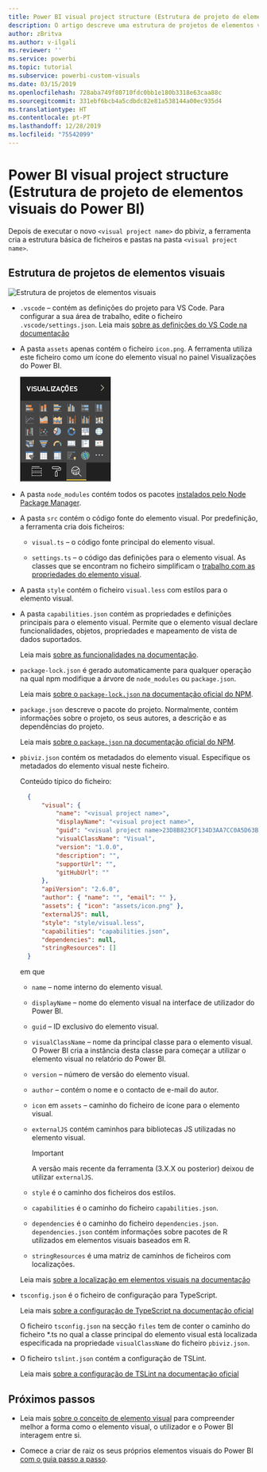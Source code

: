 ```yaml
---
title: Power BI visual project structure (Estrutura de projeto de elementos visuais do Power BI)
description: O artigo descreve uma estrutura de projetos de elementos visuais
author: zBritva
ms.author: v-ilgali
ms.reviewer: ''
ms.service: powerbi
ms.topic: tutorial
ms.subservice: powerbi-custom-visuals
ms.date: 03/15/2019
ms.openlocfilehash: 728aba749f80710fdc0bb1e180b3318e63caa88c
ms.sourcegitcommit: 331ebf6bcb4a5cdbdc82e81a538144a00ec935d4
ms.translationtype: HT
ms.contentlocale: pt-PT
ms.lasthandoff: 12/28/2019
ms.locfileid: "75542099"
---
```

# <a name="power-bi-visual-project-structure"></a>Power BI visual project structure (Estrutura de projeto de elementos visuais do Power BI)

Depois de executar o novo `<visual project name>` do pbiviz, a ferramenta cria a estrutura básica de ficheiros e pastas na pasta `<visual project name>`.

## <a name="visual-project-structure"></a>Estrutura de projetos de elementos visuais

![Estrutura de projetos de elementos visuais](./media/visual-project-structure.png)

* `.vscode` – contém as definições do projeto para VS Code. Para configurar a sua área de trabalho, edite o ficheiro `.vscode/settings.json`. Leia mais [sobre as definições do VS Code na documentação](https://code.visualstudio.com/docs/getstarted/settings)

* A pasta `assets` apenas contém o ficheiro `icon.png`. A ferramenta utiliza este ficheiro como um ícone do elemento visual no painel Visualizações do Power BI.

    ![Painel Visualizações](./media/visualization-pane-analytics-tab.png)

* A pasta `node_modules` contém todos os pacotes [instalados pelo Node Package Manager](https://docs.npmjs.com/files/folders.html).

* A pasta `src` contém o código fonte do elemento visual. Por predefinição, a ferramenta cria dois ficheiros:

  * `visual.ts` – o código fonte principal do elemento visual.

  * `settings.ts` – o código das definições para o elemento visual. As classes que se encontram no ficheiro simplificam o [trabalho com as propriedades do elemento visual](./objects-properties.md#properties).

* A pasta `style` contém o ficheiro `visual.less` com estilos para o elemento visual.

* A pasta `capabilities.json` contém as propriedades e definições principais para o elemento visual. Permite que o elemento visual declare funcionalidades, objetos, propriedades e mapeamento de vista de dados suportados.

    Leia mais [sobre as funcionalidades na documentação](./capabilities.md).

* `package-lock.json` é gerado automaticamente para qualquer operação na qual npm modifique a árvore de `node_modules` ou `package.json`.

    Leia mais [sobre o `package-lock.json` na documentação oficial do NPM](https://docs.npmjs.com/files/package-lock.json).

* `package.json` descreve o pacote do projeto. Normalmente, contém informações sobre o projeto, os seus autores, a descrição e as dependências do projeto.

    Leia mais [sobre o `package.json` na documentação oficial do NPM](https://docs.npmjs.com/files/package.json.html).

* `pbiviz.json` contém os metadados do elemento visual. Especifique os metadados do elemento visual neste ficheiro.

    Conteúdo típico do ficheiro:

  ```json
    {
        "visual": {
            "name": "<visual project name>",
            "displayName": "<visual project name>",
            "guid": "<visual project name>23D8B823CF134D3AA7CC0A5D63B20B7F",
            "visualClassName": "Visual",
            "version": "1.0.0",
            "description": "",
            "supportUrl": "",
            "gitHubUrl": ""
        },
        "apiVersion": "2.6.0",
        "author": { "name": "", "email": "" },
        "assets": { "icon": "assets/icon.png" },
        "externalJS": null,
        "style": "style/visual.less",
        "capabilities": "capabilities.json",
        "dependencies": null,
        "stringResources": []
    }
  ```

    em que

  * `name` – nome interno do elemento visual.

  * `displayName` – nome do elemento visual na interface de utilizador do Power BI.

  * `guid` – ID exclusivo do elemento visual.

  * `visualClassName` – nome da principal classe para o elemento visual. O Power BI cria a instância desta classe para começar a utilizar o elemento visual no relatório do Power BI.

  * `version` – número de versão do elemento visual.

  * `author` – contém o nome e o contacto de e-mail do autor.

  * `icon` em `assets` – caminho do ficheiro de ícone para o elemento visual.

  * `externalJS` contém caminhos para bibliotecas JS utilizadas no elemento visual.

    > [!IMPORTANT]
    > A versão mais recente da ferramenta (3.X.X ou posterior) deixou de utilizar `externalJS`.

  * `style` é o caminho dos ficheiros dos estilos.

  * `capabilities` é o caminho do ficheiro `capabilities.json`.

  * `dependencies` é o caminho do ficheiro `dependencies.json`. `dependencies.json` contém informações sobre pacotes de R utilizados em elementos visuais baseados em R.

  * `stringResources` é uma matriz de caminhos de ficheiros com localizações.

  Leia mais [sobre a localização em elementos visuais na documentação](./localization.md)

* `tsconfig.json` é o ficheiro de configuração para TypeScript.

    Leia mais [sobre a configuração de TypeScript na documentação oficial](https://www.typescriptlang.org/docs/handbook/tsconfig-json.html)

    O ficheiro `tsconfig.json` na secção `files` tem de conter o caminho do ficheiro *.ts no qual a classe principal do elemento visual está localizada especificada na propriedade `visualClassName` do ficheiro `pbiviz.json`.

* O ficheiro `tslint.json` contém a configuração de TSLint.

    Leia mais [sobre a configuração de TSLint na documentação oficial](https://palantir.github.io/tslint/usage/configuration/)

## <a name="next-steps"></a>Próximos passos

* Leia mais [sobre o conceito de elemento visual](./power-bi-visuals-concept.md) para compreender melhor a forma como o elemento visual, o utilizador e o Power BI interagem entre si.

* Comece a criar de raiz os seus próprios elementos visuais do Power BI [com o guia passo a passo](./custom-visual-develop-tutorial.md).
